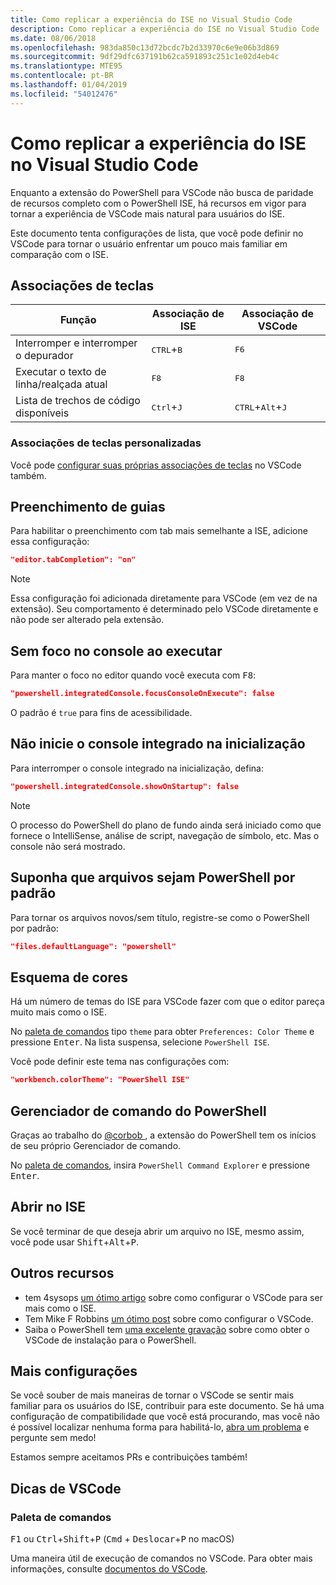 ```yaml
---
title: Como replicar a experiência do ISE no Visual Studio Code
description: Como replicar a experiência do ISE no Visual Studio Code
ms.date: 08/06/2018
ms.openlocfilehash: 983da850c13d72bcdc7b2d33970c6e9e06b3d869
ms.sourcegitcommit: 9df29dfc637191b62ca591893c251c1e02d4eb4c
ms.translationtype: MTE95
ms.contentlocale: pt-BR
ms.lasthandoff: 01/04/2019
ms.locfileid: "54012476"
---
```

# <a name="how-to-replicate-the-ise-experience-in-visual-studio-code"></a>Como replicar a experiência do ISE no Visual Studio Code

Enquanto a extensão do PowerShell para VSCode não busca de paridade de recursos completo com o PowerShell ISE, há recursos em vigor para tornar a experiência de VSCode mais natural para usuários do ISE.

Este documento tenta configurações de lista, que você pode definir no VSCode para tornar o usuário enfrentar um pouco mais familiar em comparação com o ISE.

## <a name="key-bindings"></a>Associações de teclas

| Função                              | Associação de ISE                  | Associação de VSCode                              |
| ----------------                      | -----------                  | --------------                              |
| Interromper e interromper o depurador          | <kbd>CTRL</kbd>+<kbd>B</kbd> | <kbd>F6</kbd>                               |
| Executar o texto de linha/realçada atual | <kbd>F8</kbd>                | <kbd>F8</kbd>                               |
| Lista de trechos de código disponíveis               | <kbd>Ctrl</kbd>+<kbd>J</kbd> | <kbd>CTRL</kbd>+<kbd>Alt</kbd>+<kbd>J</kbd> |

### <a name="custom-key-bindings"></a>Associações de teclas personalizadas

Você pode [configurar suas próprias associações de teclas](https://code.visualstudio.com/docs/getstarted/keybindings#_custom-keybindings-for-refactorings) no VSCode também.

## <a name="tab-completion"></a>Preenchimento de guias

Para habilitar o preenchimento com tab mais semelhante a ISE, adicione essa configuração:

```json
"editor.tabCompletion": "on"
```

> [!NOTE]
> Essa configuração foi adicionada diretamente para VSCode (em vez de na extensão). Seu comportamento é determinado pelo VSCode diretamente e não pode ser alterado pela extensão.

## <a name="no-focus-on-console-when-executing"></a>Sem foco no console ao executar

Para manter o foco no editor quando você executa com <kbd>F8</kbd>:

```json
"powershell.integratedConsole.focusConsoleOnExecute": false
```

O padrão é `true` para fins de acessibilidade.

## <a name="dont-start-integrated-console-on-startup"></a>Não inicie o console integrado na inicialização

Para interromper o console integrado na inicialização, defina:

```json
"powershell.integratedConsole.showOnStartup": false
```

> [!NOTE]
> O processo do PowerShell do plano de fundo ainda será iniciado como que fornece o IntelliSense, análise de script, navegação de símbolo, etc. Mas o console não será mostrado.

## <a name="assume-files-are-powershell-by-default"></a>Suponha que arquivos sejam PowerShell por padrão

Para tornar os arquivos novos/sem título, registre-se como o PowerShell por padrão:

```json
"files.defaultLanguage": "powershell"
```

## <a name="color-scheme"></a>Esquema de cores

Há um número de temas do ISE para VSCode fazer com que o editor pareça muito mais como o ISE.

No [paleta de comandos] tipo `theme` para obter `Preferences: Color Theme` e pressione <kbd>Enter</kbd>.
Na lista suspensa, selecione `PowerShell ISE`.

Você pode definir este tema nas configurações com:

```json
"workbench.colorTheme": "PowerShell ISE"
```

## <a name="powershell-command-explorer"></a>Gerenciador de comando do PowerShell

Graças ao trabalho do [ @corbob ](https://github.com/corbob), a extensão do PowerShell tem os inícios de seu próprio Gerenciador de comando.

No [paleta de comandos], insira `PowerShell Command Explorer` e pressione <kbd>Enter</kbd>.

## <a name="open-in-the-ise"></a>Abrir no ISE

Se você terminar de que deseja abrir um arquivo no ISE, mesmo assim, você pode usar <kbd>Shift</kbd>+<kbd>Alt</kbd>+<kbd>P</kbd>.

## <a name="other-resources"></a>Outros recursos

- tem 4sysops [um ótimo artigo](https://4sysops.com/archives/make-visual-studio-code-look-and-behave-like-powershell-ise/) sobre como configurar o VSCode para ser mais como o ISE.
- Tem Mike F Robbins [um ótimo post](https://mikefrobbins.com/2017/08/24/how-to-install-visual-studio-code-and-configure-it-as-a-replacement-for-the-powershell-ise/) sobre como configurar o VSCode.
- Saiba o PowerShell tem [uma excelente gravação](https://www.learnpwsh.com/setup-vs-code-for-powershell/) sobre como obter o VSCode de instalação para o PowerShell.

## <a name="more-settings"></a>Mais configurações

Se você souber de mais maneiras de tornar o VSCode se sentir mais familiar para os usuários do ISE, contribuir para este documento. Se há uma configuração de compatibilidade que você está procurando, mas você não é possível localizar nenhuma forma para habilitá-lo, [abra um problema](https://github.com/PowerShell/vscode-powershell/issues/new/choose) e pergunte sem medo!

Estamos sempre aceitamos PRs e contribuições também!

## <a name="vscode-tips"></a>Dicas de VSCode

### <a name="command-palette"></a>Paleta de comandos

<kbd>F1</kbd> ou <kbd>Ctrl</kbd>+<kbd>Shift</kbd>+<kbd>P</kbd> (<kbd>Cmd</kbd> + <kbd> Deslocar</kbd>+<kbd>P</kbd> no macOS)

Uma maneira útil de execução de comandos no VSCode.
Para obter mais informações, consulte [documentos do VSCode](https://code.visualstudio.com/docs/getstarted/userinterface#_command-palette).

[Paleta de comandos]: #command-palette
